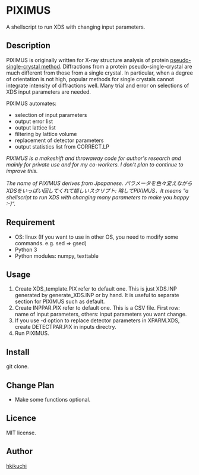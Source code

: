 PIXIMUS
====

A shellscript to run XDS with changing input parameters.

## Description

PIXIMUS is originally written for X-ray structure analysis of protein [pseudo-single-crystal method](http://scripts.iucr.org/cgi-bin/paper?db5060). Diffractions from a protein pseudo-single-crystal are much different from those from a single crystal. In particular, when a degree of orientation is not high, popular methods for single crystals cannot integrate intensity of diffractions well. Many trial and error on selections of XDS input parameters are needed.

PIXIMUS automates:
- selection of input parameters
- output error list
- output lattice list
- filtering by lattice volume
- replacement of detector parameters
- output statistics list from CORRECT.LP

*PIXIMUS is a makeshift and throwaway code for author's research and mainly for private use and for my co-workers. I don't plan to continue to improve this.*

*The name of PIXIMUS derives from Jpapanese. パラメータを色々変えながらXDSをいっぱい回してくれて嬉しいスクリプト: 略してPIXIMUS．It means "a shellscript to run XDS with changing many parameters to make you happy :-)".*



## Requirement

- OS: linux (If you want to use in other OS, you need to modify some commands. e.g. sed => gsed)
- Python 3
- Python modules: numpy, texttable



## Usage

1. Create XDS_template.PIX refer to default one. This is just XDS.INP generated by generate_XDS.INP or by hand. It is useful to separate section for PIXIMUS such as default.
1. Create INPPAR.PIX refer to default one. This is a CSV file. First row: name of input parameters, others: input parameters you want change.
1. If you use -d option to replace detector parameters in XPARM.XDS, create DETECTPAR.PIX in inputs directry.
1. Run PIXIMUS.



## Install

git clone.



## Change Plan

- Make some functions optional.



## Licence

MIT license.




## Author

[hkikuchi](https://github.com/HiroakiKikuchi)